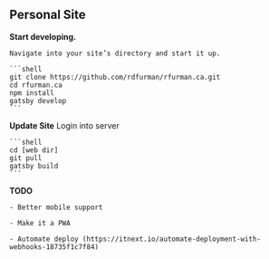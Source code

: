 ## Personal Site

**Start developing.**

    Navigate into your site’s directory and start it up.

    ```shell
    git clone https://github.com/rdfurman/rfurman.ca.git
    cd rfurman.ca
    npm install
    gatsby develop
    ```

**Update Site**
Login into server

    ```shell
    cd [web dir]
    git pull
    gatsby build
    ```

**TODO**

    - Better mobile support

    - Make it a PWA

    - Automate deploy (https://itnext.io/automate-deployment-with-webhooks-18735f1c7f84)
